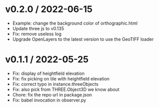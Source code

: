 v0.2.0 / 2022-06-15
===================

  * Example: change the background color of orthographic.html
  * Update three js to v0.135
  * Fix: remove useless log
  * Upgrade OpenLayers to the latest version to use the GeoTIFF loader

v0.1.1 / 2022-05-25
==================

  * Fix: display of heightfield elevation
  * Fix: fix picking on tile with heightfield elevation
  * Fix: correct typo in instance.threeObjects
  * Fix: also pick from THREE.Object3D we know about
  * Chore: fix the repo url in package.json
  * Fix: babel invocation in observer.py
